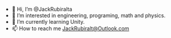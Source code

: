 - 👋 Hi, I’m @JackRubiralta
- 👀 I’m interested in engineering, programing, math and physics.
- 🌱 I’m currently learning Unity.
- 📫 How to reach me JackRubiralt@Outlook.com

